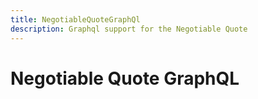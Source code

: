 ```yaml
---
title: NegotiableQuoteGraphQl
description: Graphql support for the Negotiable Quote
---
```


# Negotiable Quote GraphQL
